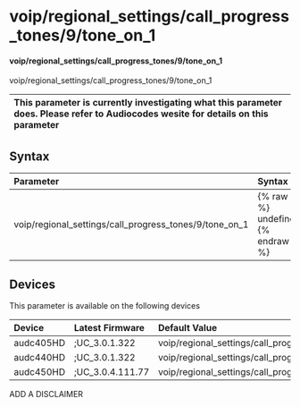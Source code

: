 ﻿---
description: voip/regional_settings/call_progress_tones/9/tone_on_1
search: false
---

# voip/regional_settings/call_progress_tones/9/tone_on_1

#### voip/regional_settings/call_progress_tones/9/tone_on_1

voip/regional_settings/call_progress_tones/9/tone_on_1


| This parameter is currently investigating what this parameter does. Please refer to Audiocodes wesite for details on this parameter | 
| :--- |

## Syntax
| Parameter | Syntax |
| :--- | :--- |
|voip/regional_settings/call_progress_tones/9/tone_on_1 | {% raw %} undefined {% endraw %}|

## Devices
This parameter is available on the following devices

| Device | Latest Firmware | Default Value |
|:---|:---|:---|
| audc405HD | ;UC_3.0.1.322 | voip/regional_settings/call_progress_tones/9/tone_on_1=30 
| audc440HD | ;UC_3.0.1.322 | voip/regional_settings/call_progress_tones/9/tone_on_1=30 
| audc450HD | ;UC_3.0.4.111.77 | voip/regional_settings/call_progress_tones/9/tone_on_1=30 

ADD A DISCLAIMER
